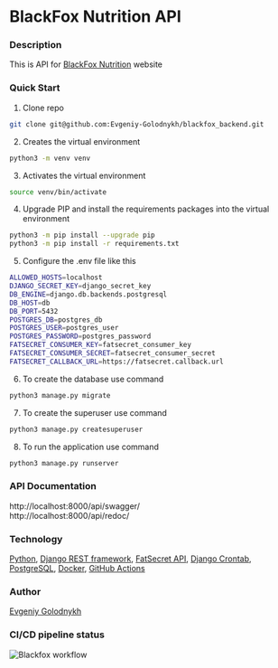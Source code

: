 # BlackFox Nutrition API

### Description
This is API for [BlackFox Nutrition](https://www.blackfoxnutrition.ru) website

### Quick Start
1. Clone repo
```bash
git clone git@github.com:Evgeniy-Golodnykh/blackfox_backend.git
```
2. Creates the virtual environment
```bash
python3 -m venv venv
```
3. Activates the virtual environment
```bash
source venv/bin/activate
```
4. Upgrade PIP and install the requirements packages into the virtual environment
```bash
python3 -m pip install --upgrade pip
python3 -m pip install -r requirements.txt
```
5. Configure the .env file like this
```bash
ALLOWED_HOSTS=localhost
DJANGO_SECRET_KEY=django_secret_key
DB_ENGINE=django.db.backends.postgresql
DB_HOST=db
DB_PORT=5432
POSTGRES_DB=postgres_db
POSTGRES_USER=postgres_user
POSTGRES_PASSWORD=postgres_password
FATSECRET_CONSUMER_KEY=fatsecret_consumer_key
FATSECRET_CONSUMER_SECRET=fatsecret_consumer_secret
FATSECRET_CALLBACK_URL=https://fatsecret.callback.url
```
6. To create the database use command
```bash
python3 manage.py migrate
```
7. To create the superuser use command
```bash
python3 manage.py createsuperuser
```
8. To run the application use command
```bash
python3 manage.py runserver
```

### API Documentation
http://localhost:8000/api/swagger/  
http://localhost:8000/api/redoc/

### Technology
[Python](https://www.python.org), [Django REST framework](https://www.django-rest-framework.org), [FatSecret API](https://platform.fatsecret.com), [Django Crontab](https://pypi.org/project/django-crontab), [PostgreSQL](https://www.postgresql.org), [Docker](https://www.docker.com), [GitHub Actions](https://github.com/features/actions)

### Author
[Evgeniy Golodnykh](https://github.com/Evgeniy-Golodnykh)  

### CI/CD pipeline status
![Blackfox workflow](https://github.com/Evgeniy-Golodnykh/blackfox_backend/actions/workflows/blackfox_workflow.yml/badge.svg)
